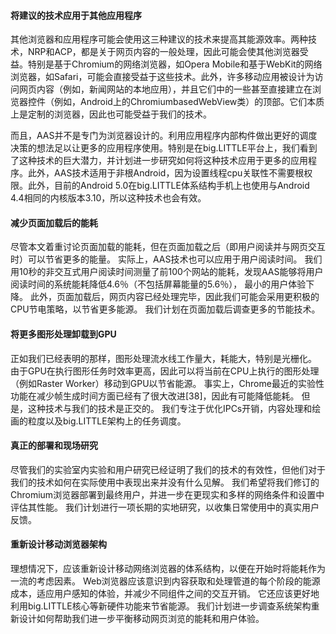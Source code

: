 #### 将建议的技术应用于其他应用程序

其他浏览器和应用程序可能会使用这三种建议的技术来提高其能源效率。两种技术，NRP和ACP，都是关于网页内容的一般处理，因此可能会使其他浏览器受益。特别是基于Chromium的网络浏览器，如Opera Mobile和基于WebKit的网络浏览器，如Safari，可能会直接受益于这些技术。此外，许多移动应用被设计为访问网页内容（例如，新闻网站的本地应用），并且它们中的一些甚至直接建立在浏览器控件（例如，Android上的ChromiumbasedWebView类）的顶部。它们本质上是定制的浏览器，因此也可能受益于我们的技术。

而且，AAS并不是专门为浏览器设计的。利用应用程序内部构件做出更好的调度决策的想法足以让更多的应用程序使用。特别是在big.LITTLE平台上，我们看到了这种技术的巨大潜力，并计划进一步研究如何将这种技术应用于更多的应用程序。此外，AAS技术适用于非根Android，因为设置线程cpu关联性不需要根权限。此外，目前的Android 5.0在big.LITTLE体系结构手机上也使用与Android 4.4相同的内核版本3.10，所以这种技术也会有效。

#### 减少页面加载后的能耗

尽管本文着重讨论页面加载的能耗，但在页面加载之后（即用户阅读并与网页交互时）可以节省更多的能量。 实际上，AAS技术也可以应用于用户阅读时间。 我们用10秒的非交互式用户阅读时间测量了前100个网站的能耗，发现AAS能够将用户阅读时间的系统能耗降低4.6％（不包括屏幕能量的5.6％）， 最小的用户体验下降。 此外，页面加载后，网页内容已经处理完毕，因此我们可能会采用更积极的CPU节电策略，以节省更多能源。 我们计划在页面加载后调查更多的节能技术。

#### 将更多图形处理卸载到GPU

正如我们已经表明的那样，图形处理流水线工作量大，耗能大，特别是光栅化。 由于GPU在执行图形任务时效率更高，因此可以将当前在CPU上执行的图形处理（例如Raster Worker）移动到GPU以节省能源。 事实上，Chrome最近的实验性功能在减少帧生成时间方面已经有了很大改进[38]，因此有可能降低能耗。 但是，这种技术与我们的技术是正交的。 我们专注于优化IPCs开销，内容处理和绘画的粒度以及big.LITTLE架构上的任务调度。

#### 真正的部署和现场研究

尽管我们的实验室内实验和用户研究已经证明了我们的技术的有效性，但他们对于我们的技术如何在实际使用中表现出来并没有什么见解。 我们希望将我们修订的Chromium浏览器部署到最终用户，并进一步在更现实和多样的网络条件和设置中评估其性能。 我们计划进行一项长期的实地研究，以收集日常使用中的真实用户反馈。

#### 重新设计移动浏览器架构

理想情况下，应该重新设计移动网络浏览器的体系结构，以便在开始时将能耗作为一流的考虑因素。 Web浏览器应该意识到内容获取和处理管道的每个阶段的能源成本，适应用户感知的体验，并减少不同组件之间的交互开销。 它还应该更好地利用big.LITTLE核心等新硬件功能来节省能源。 我们计划进一步调查系统架构重新设计如何帮助我们进一步平衡移动网页浏览的能耗和用户体验。